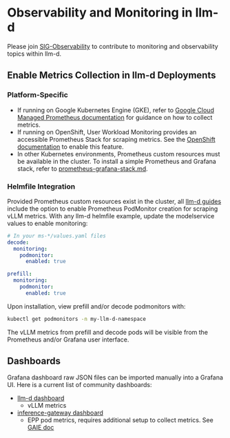 # Observability and Monitoring in llm-d

Please join [SIG-Observability](https://github.com/llm-d/llm-d/blob/dev/SIGS.md#sig-observability) to contribute to monitoring and observability topics within llm-d.

## Enable Metrics Collection in llm-d Deployments

### Platform-Specific

- If running on Google Kubernetes Engine (GKE), refer to [Google Cloud Managed Prometheus documentation](https://cloud.google.com/stackdriver/docs/managed-prometheus)
  for guidance on how to collect metrics.
- If running on OpenShift, User Workload Monitoring provides an accessible Prometheus Stack for scraping metrics. See the
  [OpenShift documentation](https://docs.redhat.com/en/documentation/openshift_container_platform/4.18/html/monitoring/configuring-user-workload-monitoring#enabling-monitoring-for-user-defined-projects_preparing-to-configure-the-monitoring-stack-uwm)
  to enable this feature.
- In other Kubernetes environments, Prometheus custom resources must be available in the cluster. To install a simple Prometheus and Grafana stack,
  refer to [prometheus-grafana-stack.md](./prometheus-grafana-stack.md).

### Helmfile Integration

Provided Prometheus custom resources exist in the cluster, all [llm-d guides](../../guides/README.md) include the option to enable Prometheus
PodMonitor creation for scraping vLLM metrics. With any llm-d helmfile example, update the modelservice values to enable monitoring:

```yaml
# In your ms-*/values.yaml files
decode:
  monitoring:
    podmonitor:
      enabled: true

prefill:
  monitoring:
    podmonitor:
      enabled: true
```

Upon installation, view prefill and/or decode podmonitors with:

```bash
kubectl get podmonitors -n my-llm-d-namespace
```

The vLLM metrics from prefill and decode pods will be visible from the Prometheus and/or Grafana user interface.

## Dashboards

Grafana dashboard raw JSON files can be imported manually into a Grafana UI. Here is a current list of community dashboards:

- [llm-d dashboard](./dashboards/grafana/llm-d-vllm-dashboard.json)
  - vLLM metrics
- [inference-gateway dashboard](https://github.com/kubernetes-sigs/gateway-api-inference-extension/blob/main/tools/dashboards/inference_gateway.json)
  - EPP pod metrics, requires additional setup to collect metrics. See [GAIE doc](https://github.com/kubernetes-sigs/gateway-api-inference-extension/blob/main/tools/dashboards/README.md)

